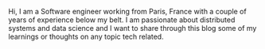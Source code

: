 Hi, I am a Software engineer working from Paris, France with a couple of years of experience below my belt.
I am passionate about distributed systems and data science and I want to share through this blog some of my learnings or thoughts on any topic tech related.
